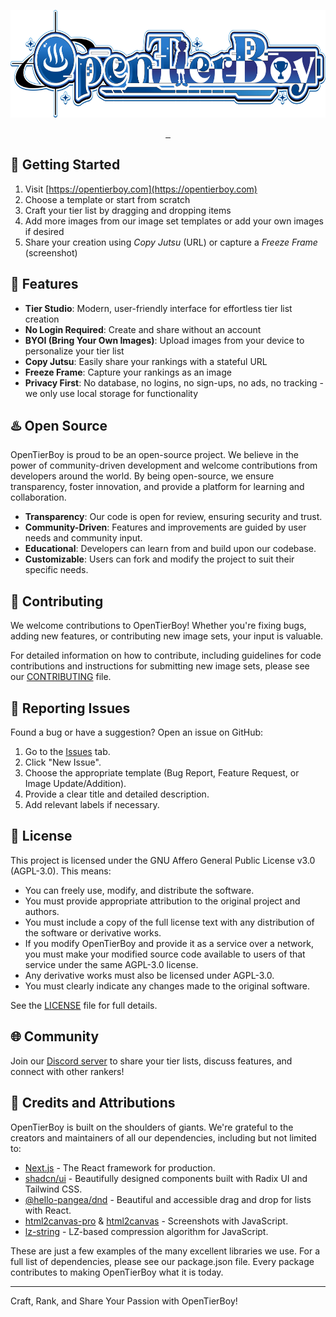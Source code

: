 <p align="center">
  <a href="https://opentierboy.com">
    <picture>
      <img src="public/brand/otb-logo-wide.webp" height="172" alt="OpenTierBoy">
    </picture>
  </a>
</p>
<p align="center">
  <a aria-label="License" href="LICENSE">
    <img alt="" src="https://img.shields.io/github/license/infinia-yzl/opentierboy?style=for-the-badge&labelColor=000000">
  </a>
  <a aria-label="Vercel Deploy Status" href="https://opentierboy.com">
    <img alt="" src="https://img.shields.io/github/deployments/infinia-yzl/opentierboy/Production?style=for-the-badge&labelColor=000&label=vercel&logo=vercel">
  </a>
  <a aria-label="Join the community on Discord" href="https://discord.gg/CEtDSHV38b">
    <img alt="" src="https://img.shields.io/discord/1262730165838938112?style=for-the-badge&labelColor=000&label=discord&logo=discord&logoColor=white">
  </a>
</p>

## 🚀 Getting Started

1. Visit [https://opentierboy.com](https://opentierboy.com)
2. Choose a template or start from scratch
3. Craft your tier list by dragging and dropping items
4. Add more images from our image set templates or add your own images if desired
5. Share your creation using _Copy Jutsu_ (URL) or capture a _Freeze Frame_ (screenshot)

## 🌟 Features

- **Tier Studio**: Modern, user-friendly interface for effortless tier list creation
- **No Login Required**: Create and share without an account
- **BYOI (Bring Your Own Images)**: Upload images from your device to personalize your tier list
- **Copy Jutsu**: Easily share your rankings with a stateful URL
- **Freeze Frame**: Capture your rankings as an image
- **Privacy First**: No database, no logins, no sign-ups, no ads, no tracking - we only use local storage for
  functionality

## ♨️ Open Source

OpenTierBoy is proud to be an open-source project. We believe in the power of community-driven development and welcome
contributions from developers around the world. By being open-source, we ensure transparency, foster innovation, and
provide a platform for learning and collaboration.

- **Transparency**: Our code is open for review, ensuring security and trust.
- **Community-Driven**: Features and improvements are guided by user needs and community input.
- **Educational**: Developers can learn from and build upon our codebase.
- **Customizable**: Users can fork and modify the project to suit their specific needs.

## 🤝 Contributing

We welcome contributions to OpenTierBoy! Whether you're fixing bugs, adding new features, or contributing new image
sets, your input is valuable.

For detailed information on how to contribute, including guidelines for code contributions and instructions for
submitting new image sets, please see our [CONTRIBUTING](CONTRIBUTING.md) file.

## 🐛 Reporting Issues

Found a bug or have a suggestion? Open an issue on GitHub:

1. Go to the [Issues](https://github.com/infinia-yzl/opentierboy/issues) tab.
2. Click "New Issue".
3. Choose the appropriate template (Bug Report, Feature Request, or Image Update/Addition).
4. Provide a clear title and detailed description.
5. Add relevant labels if necessary.

## 📜 License

This project is licensed under the GNU Affero General Public License v3.0 (AGPL-3.0).
This means:

- You can freely use, modify, and distribute the software.
- You must provide appropriate attribution to the original project and authors.
- You must include a copy of the full license text with any distribution of the software or derivative works.
- If you modify OpenTierBoy and provide it as a service over a network, you must make your modified source code
  available to users of that service under the same AGPL-3.0 license.
- Any derivative works must also be licensed under AGPL-3.0.
- You must clearly indicate any changes made to the original software.

See the [LICENSE](LICENSE) file for full details.

## 🌐 Community

Join our [Discord server](https://discord.gg/CEtDSHV38b) to share your tier lists, discuss features, and connect
with other rankers!

## 🙏 Credits and Attributions

OpenTierBoy is built on the shoulders of giants. We're grateful to the creators and maintainers of all our dependencies,
including but not limited to:

- [Next.js](https://nextjs.org/) - The React framework for production.
- [shadcn/ui](https://ui.shadcn.com/) - Beautifully designed components built with Radix UI and Tailwind CSS.
- [@hello-pangea/dnd](https://github.com/hello-pangea/dnd) - Beautiful and accessible drag and drop for lists with
  React.
- [html2canvas-pro](https://yorickshan.github.io/html2canvas-pro/) & [html2canvas](https://html2canvas.hertzen.com/) -
  Screenshots with JavaScript.
- [lz-string](https://github.com/pieroxy/lz-string/) - LZ-based compression algorithm for JavaScript.

These are just a few examples of the many excellent libraries we use. For a full list of dependencies, please see our
package.json file. Every package contributes to making OpenTierBoy what it is today.

---

Craft, Rank, and Share Your Passion with OpenTierBoy!
